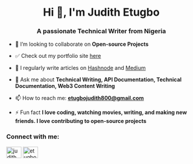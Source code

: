 <h1 align="center">Hi 👋, I'm Judith Etugbo</h1>
<h3 align="center">A passionate Technical Writer from Nigeria</h3>



- 👯 I’m looking to collaborate on **Open-source Projects**
- ✅ Check out my portfolio site [here](https://judithetugbo.netlify.app/)

- 📝 I regularly write articles on [Hashnode](https://judy.hashnode.dev/) and [Medium](https://medium.com/@judypearls200)

- 💬 Ask me about **Technical Writing, API Documentation, Technical Documentation, Web3 Content Writing**

- 📫 How to reach me: **etugbojudith800@gmail.com**

- ⚡ Fun fact **I love coding, watching movies, writing, and making new friends. I love contributing to open-source projects**

<h3 align="left">Connect with me:</h3>
<p align="left">
<a href="https://twitter.com/judith_etugbo" target="blank"><img align="center" src="https://raw.githubusercontent.com/rahuldkjain/github-profile-readme-generator/master/src/images/icons/Social/twitter.svg" alt="judith_etugbo" height="30" width="40" /></a>
<a href="https://linkedin.com/in/etugbo-judith" target="blank"><img align="center" src="https://raw.githubusercontent.com/rahuldkjain/github-profile-readme-generator/master/src/images/icons/Social/linked-in-alt.svg" alt="etugbo-judith" height="30" width="40" /></a>
</p>


